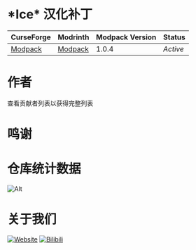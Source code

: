 # \*Ice\* 汉化补丁
CurseForge|Modrinth|Modpack Version|Status
:-|:-|:-|:-
[Modpack](https://www.curseforge.com/minecraft/modpacks/magic-ice-tech)|[Modpack]()|1.0.4|*Active*|
# 作者
查看贡献者列表以获得完整列表
# 鸣谢

# 仓库统计数据
  ![Alt]()

# 关于我们
  [![Website](https://shields.io/website?up_message=vmct-cn.top&url=http://vmct-cn.top&label=Website)](http://vmct-cn.top)
  [![Bilibili](https://shields.io/website?up_message=Space&url=https://space.bilibili.com/2085089798/&label=Bilibili)](https://space.bilibili.com/2085089798/)
  
<!--
  仓库统计数据等都需要自己填写，只是个模板而已，不会写那么细。
  仓库统计数据的表格来这里获取https://repobeats.axiom.co/ 然后将链接填写至空格当中
-->
